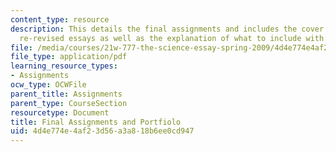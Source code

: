 ```yaml
---
content_type: resource
description: This details the final assignments and includes the cover sheet for all
  re-revised essays as well as the explanation of what to include with your portfolios.
file: /media/courses/21w-777-the-science-essay-spring-2009/4d4e774e4af23d56a3a818b6ee0cd947_MIT21W_777s09_assn22_final.pdf
file_type: application/pdf
learning_resource_types:
- Assignments
ocw_type: OCWFile
parent_title: Assignments
parent_type: CourseSection
resourcetype: Document
title: Final Assignments and Portfiolo
uid: 4d4e774e-4af2-3d56-a3a8-18b6ee0cd947
---
```


